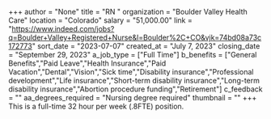 +++
author = "None"
title = "RN "
organization = "Boulder Valley Health Care"
location = "Colorado"
salary = "51,000.00"
link = "https://www.indeed.com/jobs?q=Boulder+Valley+Registered+Nurse&l=Boulder%2C+CO&vjk=74bd08a73c172773"
sort_date = "2023-07-07"
created_at = "July 7, 2023"
closing_date = "September 29, 2023"
a_job_type = ["Full Time"]
b_benefits = ["General Benefits","Paid Leave","Health Insurance","Paid Vacation","Dental","Vision","Sick time","Disability insurance","Professional development","Life insurance","Short-term disability insurance","Long-term disability insurance","Abortion procedure funding","Retirement"]
c_feedback = ""
aa_degrees_required = "Nursing degree required"
thumbnail = ""
+++
This is a full-time 32 hour per week (.8FTE) position.  